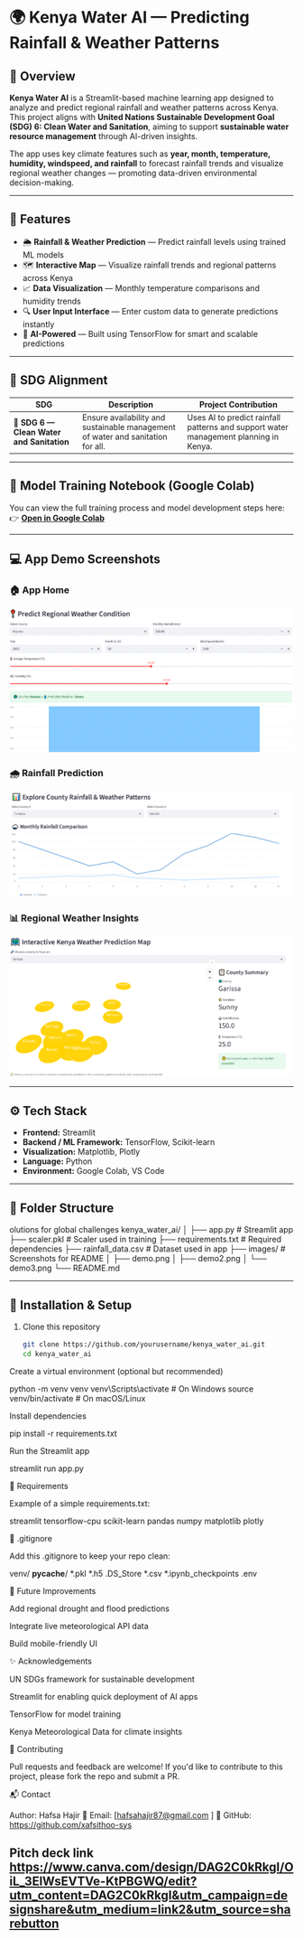 # 🌍 Kenya Water AI — Predicting Rainfall & Weather Patterns

## 📘 Overview
**Kenya Water AI** is a Streamlit-based machine learning app designed to analyze and predict regional rainfall and weather patterns across Kenya.  
This project aligns with **United Nations Sustainable Development Goal (SDG) 6: Clean Water and Sanitation**, aiming to support **sustainable water resource management** through AI-driven insights.  

The app uses key climate features such as **year, month, temperature, humidity, windspeed, and rainfall** to forecast rainfall trends and visualize regional weather changes — promoting data-driven environmental decision-making.

---

## 🚀 Features
- 🌦️ **Rainfall & Weather Prediction** — Predict rainfall levels using trained ML models  
- 🗺️ **Interactive Map** — Visualize rainfall trends and regional patterns across Kenya  
- 📈 **Data Visualization** — Monthly temperature comparisons and humidity trends  
- 🔍 **User Input Interface** — Enter custom data to generate predictions instantly  
- 🧠 **AI-Powered** — Built using TensorFlow for smart and scalable predictions  

---

## 🎯 SDG Alignment
| SDG | Description | Project Contribution |
|-----|--------------|----------------------|
| 🧩 **SDG 6 — Clean Water and Sanitation** | Ensure availability and sustainable management of water and sanitation for all. | Uses AI to predict rainfall patterns and support water management planning in Kenya. |

---

## 🧠 Model Training Notebook (Google Colab)
You can view the full training process and model development steps here:  
👉 [**Open in Google Colab**](https://colab.research.google.com/drive/1S1UE4oiei4vHRchtkEpNXBIzaLuwlIne?usp=sharing)

---

## 💻 App Demo Screenshots

### 🏠 App Home
![App Home](images/demo.png)

### 🌧️ Rainfall Prediction
![Rainfall Prediction](images/demo3.png)

### 📊 Regional Weather Insights
![Weather Insights](images/demo2.png)

---

## ⚙️ Tech Stack
- **Frontend:** Streamlit  
- **Backend / ML Framework:** TensorFlow, Scikit-learn  
- **Visualization:** Matplotlib, Plotly  
- **Language:** Python  
- **Environment:** Google Colab, VS Code  

---

## 🧩 Folder Structure
olutions for global challenges
kenya_water_ai/
│
├── app.py # Streamlit app
├── scaler.pkl # Scaler used in training
├── requirements.txt # Required dependencies
├── rainfall_data.csv # Dataset used in app
├── images/ # Screenshots for README
│ ├── demo.png
│ ├── demo2.png
│ └── demo3.png
└── README.md


---

## 🧰 Installation & Setup
1. Clone this repository  
   ```bash
   git clone https://github.com/yourusername/kenya_water_ai.git
   cd kenya_water_ai


Create a virtual environment (optional but recommended)

python -m venv venv
venv\Scripts\activate      # On Windows
source venv/bin/activate   # On macOS/Linux


Install dependencies

pip install -r requirements.txt


Run the Streamlit app

streamlit run app.py

🧾 Requirements

Example of a simple requirements.txt:

streamlit
tensorflow-cpu
scikit-learn
pandas
numpy
matplotlib
plotly

🧹 .gitignore

Add this .gitignore to keep your repo clean:

venv/
__pycache__/
*.pkl
*.h5
.DS_Store
*.csv
*.ipynb_checkpoints
.env

🌟 Future Improvements

Add regional drought and flood predictions

Integrate live meteorological API data

Build mobile-friendly UI

✨ Acknowledgements

UN SDGs framework for sustainable development

Streamlit for enabling quick deployment of AI apps

TensorFlow for model training

Kenya Meteorological Data for climate insights

🤝 Contributing

Pull requests and feedback are welcome!
If you'd like to contribute to this project, please fork the repo and submit a PR.

📬 Contact

Author: Hafsa Hajir
📧 Email: [hafsahajir87@gmail.com
]
🔗 GitHub: https://github.com/xafsithoo-sys

## Pitch deck link https://www.canva.com/design/DAG2C0kRkgI/OiL_3ElWsEVTVe-KtPBGWQ/edit?utm_content=DAG2C0kRkgI&utm_campaign=designshare&utm_medium=link2&utm_source=sharebutton


